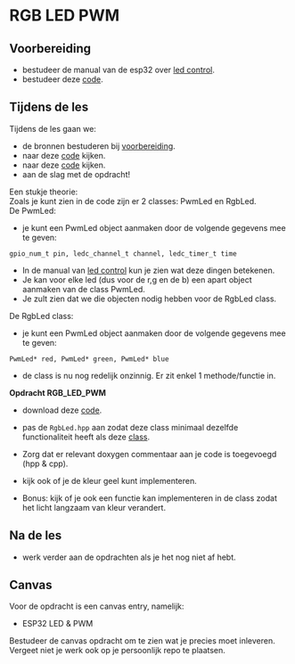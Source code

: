# RGB LED PWM

## Voorbereiding

- bestudeer de manual van de esp32 over [led control](https://docs.espressif.com/projects/esp-idf/en/stable/esp32/api-reference/peripherals/ledc.html).
- bestudeer deze [code](../../software/CYD/PwmLed/).

## Tijdens de les

Tijdens de les gaan we:

- de bronnen bestuderen bij [voorbereiding](#voorbereiding).
- naar deze [code](../../software/CYD/PwmLed/) kijken.
- naar deze [code](../../software/CYD/RgbPwmLed/) kijken.
- aan de slag met de opdracht!

Een stukje theorie:  
Zoals je kunt zien in de code zijn er 2 classes: PwmLed en RgbLed.  
De PwmLed:

- je kunt een PwmLed object aanmaken door de volgende gegevens mee te geven:
  
```gpio_num_t pin, ledc_channel_t channel, ledc_timer_t time```

- In de manual van [led control](https://docs.espressif.com/projects/esp-idf/en/stable/esp32/api-reference/peripherals/ledc.html) kun je zien wat deze dingen betekenen.
- Je kan voor elke led (dus voor de r,g en de b) een apart object aanmaken van de class PwmLed.
- Je zult zien dat we die objecten nodig hebben voor de RgbLed class.

De RgbLed class:

- je kunt een PwmLed object aanmaken door de volgende gegevens mee te geven:

```PwmLed* red, PwmLed* green, PwmLed* blue```

- de class is nu nog redelijk onzinnig. Er zit enkel 1 methode/functie in.
  
**Opdracht RGB_LED_PWM**

- download deze [code](../../software/CYD/RgbPwmLed/).
- pas de ```RgbLed.hpp``` aan zodat deze class minimaal dezelfde functionaliteit heeft als deze [class](../../software/CYD/RgbLed/main/RgbLed.hpp).
- Zorg dat er relevant doxygen commentaar aan je code is toegevoegd (hpp & cpp).

- kijk ook of je de kleur geel kunt implementeren.
- Bonus: kijk of je ook een functie kan implementeren in de class zodat het licht langzaam van kleur verandert.

## Na de les

- werk verder aan de opdrachten als je het nog niet af hebt.

## Canvas

Voor de opdracht is een canvas entry, namelijk:

- ESP32 LED & PWM

Bestudeer de canvas opdracht om te zien wat je precies moet inleveren. Vergeet niet je werk ook op je persoonlijk repo te plaatsen.
